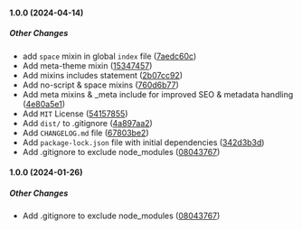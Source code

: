 #### 1.0.0 (2024-04-14)

##### Other Changes

*  add `space` mixin in global `index` file ([7aedc60c](https://gitlab.com/private-awesome-libraries/pug-js/pug-pire//commit/7aedc60c083448b42887d732b177bbe08f906a72))
*  Add meta-theme mixin ([15347457](https://gitlab.com/private-awesome-libraries/pug-js/pug-pire//commit/153474576d667dd1867cb4a4180af99d0fb5f410))
*  Add mixins includes statement ([2b07cc92](https://gitlab.com/private-awesome-libraries/pug-js/pug-pire//commit/2b07cc92c8910c3aea4bdbeb7b2bc9290bbfcf06))
*  Add no-script & space mixins ([760d6b77](https://gitlab.com/private-awesome-libraries/pug-js/pug-pire//commit/760d6b7768eee33da19c70991ab6c60daad731b2))
*  Add meta mixins & _meta include for improved SEO & metadata handling ([4e80a5e1](https://gitlab.com/private-awesome-libraries/pug-js/pug-pire//commit/4e80a5e1263f0a827380fc8761bf1a533507eced))
*  Add `MIT` License ([54157855](https://gitlab.com/private-awesome-libraries/pug-js/pug-pire//commit/54157855124fb1d91dcf8eb8ccede4893d05e1cc))
*  Add `dist/` to .gitignore ([4a897aa2](https://gitlab.com/private-awesome-libraries/pug-js/pug-pire//commit/4a897aa2f895fb693d2a7670d142bdc7c7dbcaee))
*  Add `CHANGELOG.md` file ([67803be2](https://gitlab.com/private-awesome-libraries/pug-js/pug-pire//commit/67803be210ca62931321086109d8f3268ef1a2a6))
*  Add `package-lock.json` file with initial dependencies ([342d3b3d](https://gitlab.com/private-awesome-libraries/pug-js/pug-pire//commit/342d3b3d8ba2452cd512abf571e315d8849e25f1))
*  Add .gitignore to exclude node_modules ([08043767](https://gitlab.com/private-awesome-libraries/pug-js/pug-pire//commit/08043767e00d22163c6c6a73ff20def91742c93d))

#### 1.0.0 (2024-01-26)

##### Other Changes

*  Add .gitignore to exclude node_modules ([08043767](https://gitlab.com/private-awesome-libraries/pug-js/pug-pire//commit/08043767e00d22163c6c6a73ff20def91742c93d))

